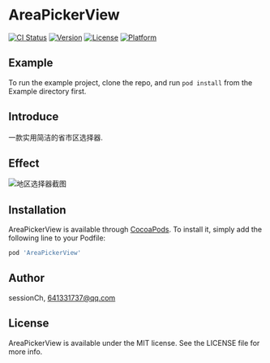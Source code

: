 # AreaPickerView

[![CI Status](https://img.shields.io/travis/sessionCh/AreaPickerView.svg?style=flat)](https://travis-ci.org/sessionCh/AreaPickerView)
[![Version](https://img.shields.io/cocoapods/v/AreaPickerView.svg?style=flat)](https://cocoapods.org/pods/AreaPickerView)
[![License](https://img.shields.io/cocoapods/l/AreaPickerView.svg?style=flat)](https://cocoapods.org/pods/AreaPickerView)
[![Platform](https://img.shields.io/cocoapods/p/AreaPickerView.svg?style=flat)](https://cocoapods.org/pods/AreaPickerView)

## Example

To run the example project, clone the repo, and run `pod install` from the Example directory first.

## Introduce

一款实用简洁的省市区选择器.

## Effect

![地区选择器截图](http://ovy8j7ypb.bkt.clouddn.com/5.17%E5%9C%B0%E5%8C%BA%E9%80%89%E6%8B%A9%E5%99%A8%E6%88%AA%E5%9B%BE.PNG)


## Installation

AreaPickerView is available through [CocoaPods](https://cocoapods.org). To install
it, simply add the following line to your Podfile:

```ruby
pod 'AreaPickerView'
```

## Author

sessionCh, 641331737@qq.com

## License

AreaPickerView is available under the MIT license. See the LICENSE file for more info.
